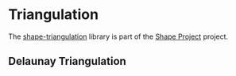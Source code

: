 Triangulation 
==========================

The [shape-triangulation](https://github.com/oovm/triangulation/tree/dev) library is part of the [Shape Project](https://github.com/oovm/shape-rs/tree/dev) project.

## Delaunay Triangulation

